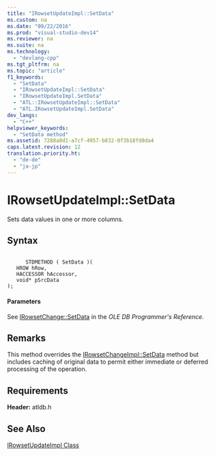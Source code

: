 ```yaml
---
title: "IRowsetUpdateImpl::SetData"
ms.custom: na
ms.date: "09/22/2016"
ms.prod: "visual-studio-dev14"
ms.reviewer: na
ms.suite: na
ms.technology: 
  - "devlang-cpp"
ms.tgt_pltfrm: na
ms.topic: "article"
f1_keywords: 
  - "SetData"
  - "IRowsetUpdateImpl::SetData"
  - "IRowsetUpdateImpl.SetData"
  - "ATL::IRowsetUpdateImpl::SetData"
  - "ATL.IRowsetUpdateImpl.SetData"
dev_langs: 
  - "C++"
helpviewer_keywords: 
  - "SetData method"
ms.assetid: 7288a8d1-a7cf-4957-b832-0f3b18fd0da4
caps.latest.revision: 12
translation.priority.ht: 
  - "de-de"
  - "ja-jp"
---
```

# IRowsetUpdateImpl::SetData
Sets data values in one or more columns.  
  
## Syntax  
  
```  
  
      STDMETHOD ( SetData )(  
   HROW hRow,  
   HACCESSOR hAccessor,  
   void* pSrcData   
);  
```  
  
#### Parameters  
 See [IRowsetChange::SetData](https://msdn.microsoft.com/en-us/library/ms721232.aspx) in the *OLE DB Programmer's Reference*.  
  
## Remarks  
 This method overrides the [IRowsetChangeImpl::SetData](../VS_csharp/irowsetchangeimpl--setdata.md) method but includes caching of original data to permit either immediate or deferred processing of the operation.  
  
## Requirements  
 **Header:** atldb.h  
  
## See Also  
 [IRowsetUpdateImpl Class](../VS_csharp/irowsetupdateimpl-class.md)